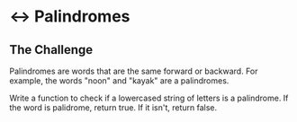 # ↔️ Palindromes

## The Challenge

Palindromes are words that are the same forward or backward. For example, 
the words "noon" and "kayak" are a palindromes.
 
Write a function to check if a lowercased string of letters is a palindrome. 
If the word is palidrome, return true. If it isn't, return false. 